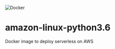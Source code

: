 ![Docker](https://github.com/Emikael/amazon-linux-python3.6/workflows/Docker/badge.svg)
# amazon-linux-python3.6
Docker image to deploy serverless on AWS
